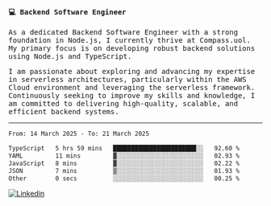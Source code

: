 
<samp>
  
#### 💻 Backend Software Engineer

As a dedicated Backend Software Engineer with a strong foundation in Node.js, I currently thrive at Compass.uol. My primary focus is on developing robust backend solutions using Node.js and TypeScript.

I am passionate about exploring and advancing my expertise in serverless architectures, particularly within the AWS Cloud environment and leveraging the serverless framework. Continuously seeking to improve my skills and knowledge, I am committed to delivering high-quality, scalable, and efficient backend systems.

---

<!--START_SECTION:waka-->

```txt
From: 14 March 2025 - To: 21 March 2025

TypeScript   5 hrs 59 mins   ███████████████████████░░   92.60 %
YAML         11 mins         ▓░░░░░░░░░░░░░░░░░░░░░░░░   02.93 %
JavaScript   8 mins          ▓░░░░░░░░░░░░░░░░░░░░░░░░   02.22 %
JSON         7 mins          ▒░░░░░░░░░░░░░░░░░░░░░░░░   01.93 %
Other        0 secs          ░░░░░░░░░░░░░░░░░░░░░░░░░   00.25 %
```

<!--END_SECTION:waka-->
  
</samp>

[![Linkedin](https://img.shields.io/badge/-Mateus%20Garcia-c080ff?style=flat-square&logo=Linkedin&logoColor=white&link=https://www.linkedin.com/in/mpgxc)](https://www.linkedin.com/in/mateusogarcia) 
